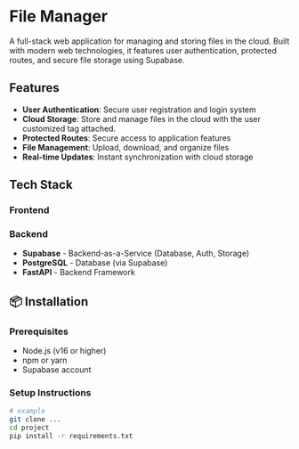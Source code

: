 # File Manager

A full-stack web application for managing and storing files in the cloud. Built with modern web technologies, it features user authentication, protected routes, and secure file storage using Supabase.

## Features

- **User Authentication**: Secure user registration and login system
- **Cloud Storage**: Store and manage files in the cloud with the user customized tag attached.
- **Protected Routes**: Secure access to application features
- **File Management**: Upload, download, and organize files
- **Real-time Updates**: Instant synchronization with cloud storage

## Tech Stack

### Frontend


### Backend
- **Supabase** - Backend-as-a-Service (Database, Auth, Storage)
- **PostgreSQL** - Database (via Supabase)
- **FastAPI** - Backend Framework

## 📦 Installation

### Prerequisites
- Node.js (v16 or higher)
- npm or yarn
- Supabase account

### Setup Instructions

```bash
# example
git clone ...
cd project
pip install -r requirements.txt
